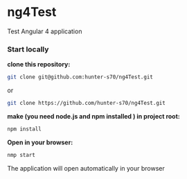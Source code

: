 # ng4Test
Test Angular 4 application

<h3><strong>Start locally</strong></h3>

<strong>clone this repository:</strong>
```bash
git clone git@github.com:hunter-s70/ng4Test.git
```
or 
```bash
git clone https://github.com/hunter-s70/ng4Test.git
```
<strong>make (you need node.js and npm installed ) in project root:</strong>
```bash
npm install
```
<strong>Open in your browser:</strong>
```bash
nmp start
```
The application will open automatically in your browser
